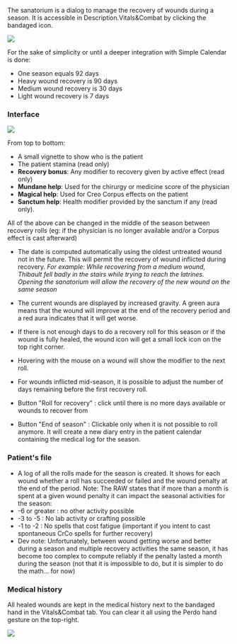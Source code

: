 The sanatorium is a dialog to manage the recovery of wounds during a season. It is accessible in Description.Vitals&Combat by clicking the bandaged icon.

![](systems/arm5e/assets/userguide/Health.webp)

For the sake of simplicity or until a deeper integration with Simple Calendar is done:

- One season equals 92 days
- Heavy wound recovery is 90 days
- Medium wound recovery is 30 days
- Light wound recovery is 7 days

### Interface

![](systems/arm5e/assets/userguide/sanatorium.webp)

From top to bottom:

- A small vignette to show who is the patient
- The patient stamina (read only)
- **Recovery bonus**: Any modifier to recovery given by active effect (read only)
- **Mundane help**: Used for the chirurgy or medicine score of the physician
- **Magical help**: Used for Creo Corpus effects on the patient
- **Sanctum help**: Health modifier provided by the sanctum if any (read only).

All of the above can be changed in the middle of the season between recovery rolls (eg: if the physician is no longer available and/or a Corpus effect is cast afterward)

- The date is computed automatically using the oldest untreated wound not in the future. This will permit the recovery of wound inflicted during recovery.
  _For example: While recovering from a medium wound, Thibault fell badly in the stairs while trying to reach the latrines. Opening the sanatorium will allow the recovery of the new wound on the same season_

- The current wounds are displayed by increased gravity. A green aura means that the wound will improve at the end of the recovery period and a red aura indicates that it will get worse.
- If there is not enough days to do a recovery roll for this season or if the wound is fully healed, the wound icon will get a small lock icon on the top right corner.
- Hovering with the mouse on a wound will show the modifier to the next roll.
- For wounds inflicted mid-season, it is possible to adjust the number of days remaining before the first recovery roll.
- Button "Roll for recovery" : click until there is no more days available or wounds to recover from
- Button "End of season" : Clickable only when it is not possible to roll anymore. It will create a new diary entry in the patient calendar containing the medical log for the season.

### Patient's file

- A log of all the rolls made for the season is created. It shows for each wound whether a roll has succeeded or failed and the wound penalty at the end of the period.
  Note: The RAW states that if more than a month is spent at a given wound penalty it can impact the seasonal activities for the season:
- -6 or greater : no other activity possible
- -3 to -5 : No lab activity or crafting possible
- -1 to -2 : No spells that cost fatigue (important if you intent to cast spontaneous CrCo spells for further recovery)
- Dev note: Unfortunately, between wound getting worse and better during a season and multiple recovery activities the same season, it has become too complex to compute reliably if the penalty lasted a month during the season (not that it is impossible to do, but it is simpler to do the math... for now)

### Medical history

All healed wounds are kept in the medical history next to the bandaged hand in the Vitals&Combat tab. You can clear it all using the Perdo hand gesture on the top-right.

![](systems/arm5e/assets/userguide/MedicalHistory.webp)
